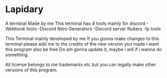 # Lapidary
A terminal Made by me 
This terminal has 4 tools mainly for discord
-Webhook tools
-Discord Nitro Generators
-Discord server Nukers
-İp tools


This Terminal mainly developed by me
İf you gonna make changes to this terminal please add me to the credits of the new version you made i want this program also be free
Do am gonna update it, maybe i will if i wanna do something.

All license belongs to me trademarks etc but you can legally make other versions of this program.

